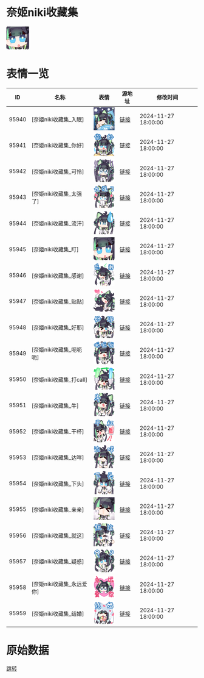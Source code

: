 # 奈姬niki收藏集

<img src="./cover.png" height="60" alt="cover" />

# 表情一览

|ID|名称|表情|源地址|修改时间|
|----|----|----|----|----|
|95940|[奈姬niki收藏集_入眠]|<img src="./pic/095940_%5B奈姬niki收藏集_入眠%5D.png" height="60" alt="入眠"/>|[链接](https://i0.hdslb.com/bfs/garb/b6e35227b7ffbe950d6586eba0304de836aa1256.png)|2024-11-27 18:00:00|
|95941|[奈姬niki收藏集_你好]|<img src="./pic/095941_%5B奈姬niki收藏集_你好%5D.png" height="60" alt="你好"/>|[链接](https://i0.hdslb.com/bfs/garb/e9e7160916b150503a364922d28c1cb5cded9965.png)|2024-11-27 18:00:00|
|95942|[奈姬niki收藏集_可怜]|<img src="./pic/095942_%5B奈姬niki收藏集_可怜%5D.png" height="60" alt="可怜"/>|[链接](https://i0.hdslb.com/bfs/garb/2cf91bc023108f83b411b1c1d60e0b9b0f155495.png)|2024-11-27 18:00:00|
|95943|[奈姬niki收藏集_太强了]|<img src="./pic/095943_%5B奈姬niki收藏集_太强了%5D.png" height="60" alt="太强了"/>|[链接](https://i0.hdslb.com/bfs/garb/068ebe63ce84b699a97578599ec55ab3a0efbc69.png)|2024-11-27 18:00:00|
|95944|[奈姬niki收藏集_流汗]|<img src="./pic/095944_%5B奈姬niki收藏集_流汗%5D.png" height="60" alt="流汗"/>|[链接](https://i0.hdslb.com/bfs/garb/5236353b26fc68d81f305a7bedd9fd6901b44a39.png)|2024-11-27 18:00:00|
|95945|[奈姬niki收藏集_盯]|<img src="./pic/095945_%5B奈姬niki收藏集_盯%5D.png" height="60" alt="盯"/>|[链接](https://i0.hdslb.com/bfs/garb/111ed4722a84f276540d8321aebc8596c37c03b4.png)|2024-11-27 18:00:00|
|95946|[奈姬niki收藏集_感谢]|<img src="./pic/095946_%5B奈姬niki收藏集_感谢%5D.png" height="60" alt="感谢"/>|[链接](https://i0.hdslb.com/bfs/garb/a0816a06ea475b5ec0979ddbb75d4a746c184507.png)|2024-11-27 18:00:00|
|95947|[奈姬niki收藏集_贴贴]|<img src="./pic/095947_%5B奈姬niki收藏集_贴贴%5D.png" height="60" alt="贴贴"/>|[链接](https://i0.hdslb.com/bfs/garb/5c3111ab059cf0ef4942dff7340b73ea660b724a.png)|2024-11-27 18:00:00|
|95948|[奈姬niki收藏集_好耶]|<img src="./pic/095948_%5B奈姬niki收藏集_好耶%5D.png" height="60" alt="好耶"/>|[链接](https://i0.hdslb.com/bfs/garb/db0ca18a1fd2ebd4a6c7129b6fe316bde5c56eca.png)|2024-11-27 18:00:00|
|95949|[奈姬niki收藏集_呃呃呃]|<img src="./pic/095949_%5B奈姬niki收藏集_呃呃呃%5D.png" height="60" alt="呃呃呃"/>|[链接](https://i0.hdslb.com/bfs/garb/bd7427c289bd319f4f485e5f0ab99480601af3ae.png)|2024-11-27 18:00:00|
|95950|[奈姬niki收藏集_打call]|<img src="./pic/095950_%5B奈姬niki收藏集_打call%5D.png" height="60" alt="打call"/>|[链接](https://i0.hdslb.com/bfs/garb/30a95ab8531d399ee48b8f2275ee737e1c21f3a7.png)|2024-11-27 18:00:00|
|95951|[奈姬niki收藏集_牛]|<img src="./pic/095951_%5B奈姬niki收藏集_牛%5D.png" height="60" alt="牛"/>|[链接](https://i0.hdslb.com/bfs/garb/27c3463801564091af684b557f6df8e2dc2b4b17.png)|2024-11-27 18:00:00|
|95952|[奈姬niki收藏集_干杯]|<img src="./pic/095952_%5B奈姬niki收藏集_干杯%5D.png" height="60" alt="干杯"/>|[链接](https://i0.hdslb.com/bfs/garb/46490d7e09839a70aeb415107a7287a1bb7a3be7.png)|2024-11-27 18:00:00|
|95953|[奈姬niki收藏集_达咩]|<img src="./pic/095953_%5B奈姬niki收藏集_达咩%5D.png" height="60" alt="达咩"/>|[链接](https://i0.hdslb.com/bfs/garb/7438c7c668355b41ada71a51b5bccaa5ecca18e1.png)|2024-11-27 18:00:00|
|95954|[奈姬niki收藏集_下头]|<img src="./pic/095954_%5B奈姬niki收藏集_下头%5D.png" height="60" alt="下头"/>|[链接](https://i0.hdslb.com/bfs/garb/2894d726d02490b1787da66a72af5a642550c93b.png)|2024-11-27 18:00:00|
|95955|[奈姬niki收藏集_亲亲]|<img src="./pic/095955_%5B奈姬niki收藏集_亲亲%5D.png" height="60" alt="亲亲"/>|[链接](https://i0.hdslb.com/bfs/garb/14643cf88750ce354b901b14ef3b6057773b280e.png)|2024-11-27 18:00:00|
|95956|[奈姬niki收藏集_就这]|<img src="./pic/095956_%5B奈姬niki收藏集_就这%5D.png" height="60" alt="就这"/>|[链接](https://i0.hdslb.com/bfs/garb/8161c5852028924d587280215c096346c0d30138.png)|2024-11-27 18:00:00|
|95957|[奈姬niki收藏集_疑惑]|<img src="./pic/095957_%5B奈姬niki收藏集_疑惑%5D.png" height="60" alt="疑惑"/>|[链接](https://i0.hdslb.com/bfs/garb/4f2211f6134c49db5f7f0a22491f084b008467ee.png)|2024-11-27 18:00:00|
|95958|[奈姬niki收藏集_永远爱你]|<img src="./pic/095958_%5B奈姬niki收藏集_永远爱你%5D.png" height="60" alt="永远爱你"/>|[链接](https://i0.hdslb.com/bfs/garb/eda3d6940b71f9fb7d29763e959c160e14baaec4.png)|2024-11-27 18:00:00|
|95959|[奈姬niki收藏集_结婚]|<img src="./pic/095959_%5B奈姬niki收藏集_结婚%5D.png" height="60" alt="结婚"/>|[链接](https://i0.hdslb.com/bfs/garb/012fa506770565a79d8dc01d5680614fcfc58cd4.png)|2024-11-27 18:00:00|

# 原始数据

[跳转](./raw.json)

